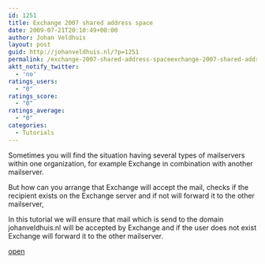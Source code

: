 ```yaml
---
id: 1251
title: Exchange 2007 shared address space
date: 2009-07-21T20:10:49+00:00
author: Johan Veldhuis
layout: post
guid: http://johanveldhuis.nl/?p=1251
permalink: /exchange-2007-shared-address-spaceexchange-2007-shared-address-space/
aktt_notify_twitter:
  - 'no'
ratings_users:
  - "0"
ratings_score:
  - "0"
ratings_average:
  - "0"
categories:
  - Tutorials
---
```

Sometimes you will find the situation having several types of mailservers within one organization, for example Exchange in combination with another mailserver.

But how can you arrange that Exchange will accept the mail, checks if the recipient exists on the Exchange server and if not will forward it to the other mailserver,

In this tutorial we will ensure that mail which is send to the domain johanveldhuis.nl will be accepted by Exchange and if the user does not exist Exchange will forward it to the other mailserver.

[open](http://johanveldhuis.nl/?page_id=1256&lang=en)